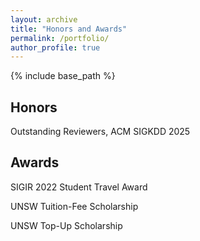 ```yaml
---
layout: archive
title: "Honors and Awards"
permalink: /portfolio/
author_profile: true
---
```


{% include base_path %}

<h2>Honors</h2>
Outstanding Reviewers, ACM SIGKDD 2025


<h2>Awards</h2>
SIGIR 2022 Student Travel Award

UNSW Tuition-Fee Scholarship

UNSW Top-Up Scholarship